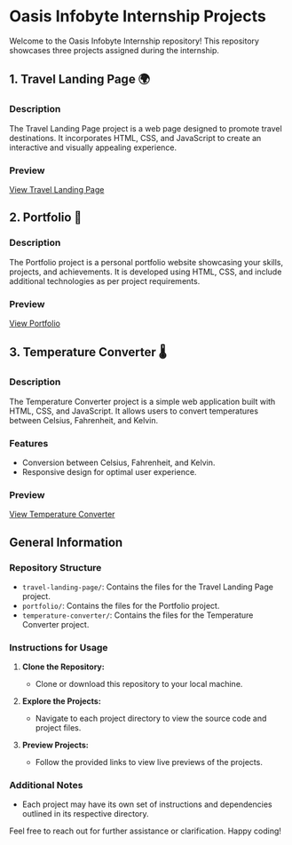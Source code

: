 # Oasis Infobyte Internship Projects

Welcome to the Oasis Infobyte Internship repository! This repository showcases three projects assigned during the internship.

## 1. Travel Landing Page 🌍

### Description
The Travel Landing Page project is a web page designed to promote travel destinations. It incorporates HTML, CSS, and JavaScript to create an interactive and visually appealing experience.

### Preview
[View Travel Landing Page](link/to/travel/landing/page)

## 2. Portfolio 📄

### Description
The Portfolio project is a personal portfolio website showcasing your skills, projects, and achievements. It is developed using HTML, CSS, and  include additional technologies as per project requirements.

### Preview
[View Portfolio](link/to/portfolio)

## 3. Temperature Converter 🌡️

### Description
The Temperature Converter project is a simple web application built with HTML, CSS, and JavaScript. It allows users to convert temperatures between Celsius, Fahrenheit, and Kelvin.

### Features
- Conversion between Celsius, Fahrenheit, and Kelvin.
- Responsive design for optimal user experience.

### Preview
[View Temperature Converter](link/to/temperature/converter)

## General Information

### Repository Structure
- `travel-landing-page/`: Contains the files for the Travel Landing Page project.
- `portfolio/`: Contains the files for the Portfolio project.
- `temperature-converter/`: Contains the files for the Temperature Converter project.

### Instructions for Usage
1. **Clone the Repository:**
   - Clone or download this repository to your local machine.

2. **Explore the Projects:**
   - Navigate to each project directory to view the source code and project files.

3. **Preview Projects:**
   - Follow the provided links to view live previews of the projects.

### Additional Notes
- Each project may have its own set of instructions and dependencies outlined in its respective directory.

Feel free to reach out for further assistance or clarification. Happy coding!
